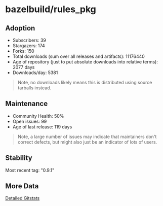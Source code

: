 # bazelbuild/rules_pkg

## Adoption

- Subscribers: 39
- Stargazers: 174
- Forks: 150
- Total downloads (sum over all releases and artifacts): 11176440
- Age of repository (just to put absolute downloads into relative terms): 2077 days
- Downloads/day: 5381

> Note, no downloads likely means this is distributed using source tarballs instead.

## Maintenance

- Community Health: 50%
- Open issues: 99
- Age of last release: 119 days

> Note, a large number of issues may indicate that maintainers don't correct defects, but might also
> just be an indicator of lots of users.

## Stability

Most recent tag: "0.9.1"

## More Data

[Detailed Gitstats](/bazel-catalog/gitstats/bazelbuild/rules_pkg)


